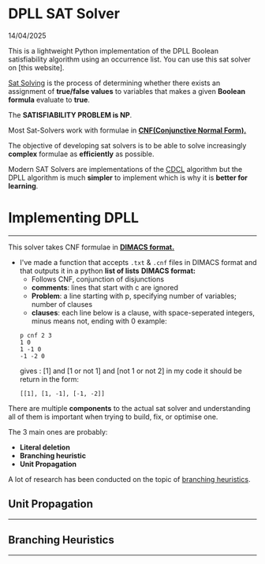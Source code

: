 # DPLL SAT Solver
14/04/2025

This is a lightweight Python implementation of the DPLL Boolean satisfiability algorithm using an occurrence list. You can use this sat solver on [this website].

[Sat Solving](https://en.wikipedia.org/wiki/SAT_solver)  is the process of determining whether there exists an assignment of **true/false values** to variables that makes a given **Boolean formula** evaluate to **true**.

The **SATISFIABILITY PROBLEM is NP**.

Most Sat-Solvers work with formulae in [**CNF(Conjunctive Normal Form).**](https://en.wikipedia.org/wiki/Conjunctive_normal_form)

The objective of developing sat solvers is to be able to solve increasingly **complex** formulae as **efficiently** as possible. 

Modern SAT Solvers are implementations of the [CDCL](https://en.wikipedia.org/wiki/Conflict-driven_clause_learning) algorithm but the DPLL algorithm is much **simpler** to implement which is why it is **better for learning**.

# Implementing DPLL
---
This solver takes CNF formulae in [**DIMACS format.**](https://jix.github.io/varisat/manual/0.2.0/formats/dimacs.html#:~:text=The%20DIMACS%20CNF%20format%20is,a%20negation%20of%20a%20variable.)
- I've made a function that accepts `.txt` & `.cnf` files in DIMACS format and that outputs it in a python **list of lists** 
	**DIMACS format:**
	- Follows CNF, conjunction of disjunctions
	- **comments**: lines that start with c are ignored
	- **Problem**: a line starting with p, specifying number of variables; number of clauses
	- **clauses**: each line below is a clause, with space-seperated integers, minus means not, ending with 0
	example:
	```
	p cnf 2 3
	1 0
	1 -1 0
	-1 -2 0
	```
	gives : [1] and [1 or not 1] and [not 1 or not 2]
	in my code it should be return in the form:
	```
	[[1], [1, -1], [-1, -2]]
	```

There are multiple **components** to the actual sat solver and understanding all of them is important when trying to build, fix, or optimise one.

The 3 main ones are probably:
- **Literal deletion**
- **Branching heuristic**
- **Unit Propagation**

A lot of research has been conducted on the topic of [branching heuristics](https://en.wikipedia.org/wiki/Boolean_satisfiability_algorithm_heuristics).

## Unit Propagation
---

## Branching Heuristics
---
